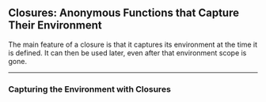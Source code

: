 ## Closures: Anonymous Functions that Capture Their Environment ##

The main feature of a closure is that it captures its environment at the 
time it is defined. It can then be used later, even after that environment
scope is gone.

---

### Capturing the Environment with Closures ###

